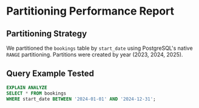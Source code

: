 # Partitioning Performance Report

## Partitioning Strategy
We partitioned the `bookings` table by `start_date` using PostgreSQL's native `RANGE` partitioning. Partitions were created by year (2023, 2024, 2025).

## Query Example Tested
```sql
EXPLAIN ANALYZE
SELECT * FROM bookings
WHERE start_date BETWEEN '2024-01-01' AND '2024-12-31';

